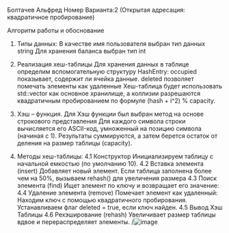 Болтачев Альфред
Номер Варианта:2 (Открытая адресация: квадратичное пробирование)

Алгоритм работы и обоснование 
1) Типы данных:
В качестве имя пользователя выбран тип данных string
Для хранения баланса выбран тип int

2) Реализация хеш-таблицы
Для хранения данных в таблице определим вспомогательную структуру HashEntry:
occupied показывает, содержит ли ячейка данные.
deleted позволяет помечать элементы как удаленные
Хеш-таблица будет использовать std::vector<HashEntry> как основное хранилище, а коллизии разрешаются квадратичным пробированием по формуле (hash + i^2) % capacity.

3) Хэш – функция. Для Хэш функции был выбран метод на основе строкового представления 
Для каждого символа строки вычисляется его ASCII-код, умноженный на позицию символа (начиная с 1).
Результаты суммируются, а затем берется остаток от деления на размер таблицы (capacity).

4) Методы хеш-таблицы:
4.1 Конструктор
Инициализируем таблицу с начальной емкостью (по умолчанию 10).
4.2 Вставка элемента (insert)
Добавляет новый элемент. Если таблица заполнена более чем на 50%, вызываем rehash() для увеличения размера
4.3 Поиск элемента (find)
Ищет элемент по ключу и возвращает его значение:
4.4 Удаление элемента (remove)
Помечает элемент как удаленный:
Находим ключ с помощью квадратичного пробирования.
Устанавливаем флаг deleted = true, если ключ найден.
4.5 Вывод Хэш Таблицы
4.6 Рехэширование (rehash)
Увеличивает размер таблицы вдвое и перераспределяет элементы.
/![image](https://github.com/user-attachments/assets/d0955b6f-8ad8-44b8-86c3-d574cf2a8cb5)

